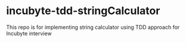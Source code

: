 # incubyte-tdd-stringCalculator
This repo is for implementing string calculator using TDD approach for Incubyte interview
